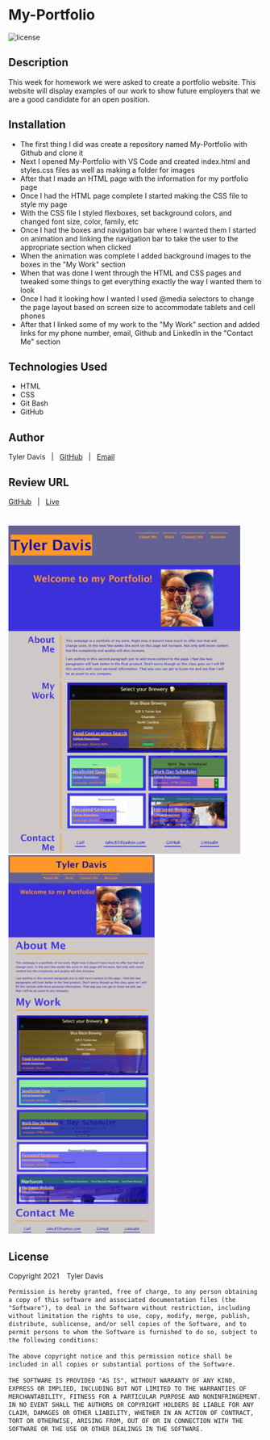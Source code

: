 # My-Portfolio

![license](https://img.shields.io/badge/license-MIT-blue)

## Description
This week for homework we were asked to create a portfolio website.  This website will display examples of our work to show future employers that we are a good candidate for an open position.

## Installation
* The first thing I did was create a repository named My-Portfolio with Github and clone it
* Next I opened My-Portfolio with VS Code and created index.html and styles.css files as well as making a folder for images
* After that I made an HTML page with the information for my portfolio page
* Once I had the HTML page complete I started making the CSS file to style my page
* With the CSS file I styled flexboxes, set background colors, and changed font size, color, family, etc
* Once I had the boxes and navigation bar where I wanted them I started on animation and linking the navigation bar to take the user to the appropriate section when clicked
* When the animation was complete I added background images to the boxes in the "My Work" section
* When that was done I went through the HTML and CSS pages and tweaked some things to get everything exactly the way I wanted them to look
* Once I had it looking how I wanted I used @media selectors to change the page layout based on screen size to accommodate tablets and cell phones
* After that I linked some of my work to the "My Work" section and added links for my phone number, email, Github and LinkedIn in the "Contact Me" section

## Technologies Used
* HTML
* CSS
* Git Bash
* GitHub

## Author
  Tyler Davis &nbsp; | &nbsp; [GitHub](https://github.com/Twdavis85) &nbsp; | &nbsp; [Email](tdnc85@yahoo.com)

## Review URL
[GitHub](https://github.com/Twdavis85/My-Portfolio) &nbsp; | &nbsp; 
[Live](https://twdavis85.github.io/My-Portfolio/)

#
![portfolio screenshot](assets/images/portfolio.png)
![portfolio media screenshot](assets/images/portfolio980.png)

## License
Copyright 2021 &ensp; Tyler Davis

    Permission is hereby granted, free of charge, to any person obtaining a copy of this software and associated documentation files (the "Software"), to deal in the Software without restriction, including without limitation the rights to use, copy, modify, merge, publish, distribute, sublicense, and/or sell copies of the Software, and to permit persons to whom the Software is furnished to do so, subject to the following conditions:
    
    The above copyright notice and this permission notice shall be included in all copies or substantial portions of the Software.
    
    THE SOFTWARE IS PROVIDED "AS IS", WITHOUT WARRANTY OF ANY KIND, EXPRESS OR IMPLIED, INCLUDING BUT NOT LIMITED TO THE WARRANTIES OF MERCHANTABILITY, FITNESS FOR A PARTICULAR PURPOSE AND NONINFRINGEMENT. IN NO EVENT SHALL THE AUTHORS OR COPYRIGHT HOLDERS BE LIABLE FOR ANY CLAIM, DAMAGES OR OTHER LIABILITY, WHETHER IN AN ACTION OF CONTRACT, TORT OR OTHERWISE, ARISING FROM, OUT OF OR IN CONNECTION WITH THE SOFTWARE OR THE USE OR OTHER DEALINGS IN THE SOFTWARE.
